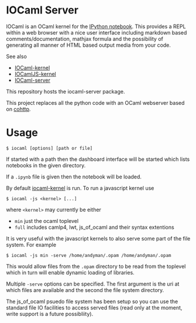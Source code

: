 # IOCaml Server

IOCaml is an OCaml kernel for the 
[IPython notebook](http://ipython.org/notebook.html). 
This provides a REPL within a web browser with a nice user interface 
including markdown based comments/documentation, mathjax formula and 
the possibility of generating all manner of HTML based output media 
from your code.  

See also

* [IOCaml-kernel](https://github.com/andrewray/iocaml)
* [IOCamlJS-kernel](https://github.com/andrewray/iocamljs)
* [IOCaml-server](https://github.com/andrewray/iocamlserver)

This repository hosts the iocaml-server package.

This project replaces all the python code with an OCaml webserver based on 
[cohttp](https://github.com/avsm/ocaml-cohttp).

# Usage

```
$ iocaml [options] [path or file]
```

If started with a path then the dashboard interface will be started
which lists notebooks in the given directory.

If a ```.ipynb``` file is given then the notebook will be loaded.

By default [iocaml-kernel](https://github.com/andrewray/iocaml) 
is run.  To run a javascript kernel use

```
$ iocaml -js <kernel> [...]
```

where ```<kernel>``` may currently be either 

* ```min``` just the ocaml toplevel
* ```full``` includes camlp4, lwt, js_of_ocaml and their syntax extentions

It is very useful with the javascript kernels to also serve some part of the
file system.  For example

```
$ iocaml -js min -serve /home/andyman/.opam /home/andyman/.opam
```

This would allow files from the ```.opam``` directory to be read from the
toplevel which in turn will enable dynamic loading of libraries.

Multiple ```-serve``` options can be specified.  The first argument
is the uri at which files are available and the second the file system
directory.

The js_of_ocaml psuedo file system has been setup so you can use the
standard file IO facilities to access served files (read only at the
moment, write support is a future possibliity).

